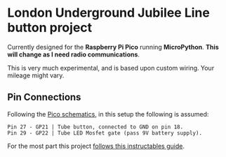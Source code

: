 # London Underground Jubilee Line button project
Currently designed for the **Raspberry Pi Pico** running **MicroPython**. **This will change as I need radio communications**.

This is very much experimental, and is based upon custom wiring. Your mileage might vary.

## Pin Connections
Following the [Pico schematics](https://datasheets.raspberrypi.org/pico/Pico-R3-A4-Pinout.pdf), in this setup the following is assumed:
```
Pin 27 - GP21 | Tube button, connected to GND on pin 18.
Pin 29 - GP22 | Tube LED Mosfet gate (pass 9V battery supply).
```

For the most part this project [follows this instructables guide](https://www.instructables.com/Hacking-a-London-Underground-Jubilee-Line-Door-But/).
